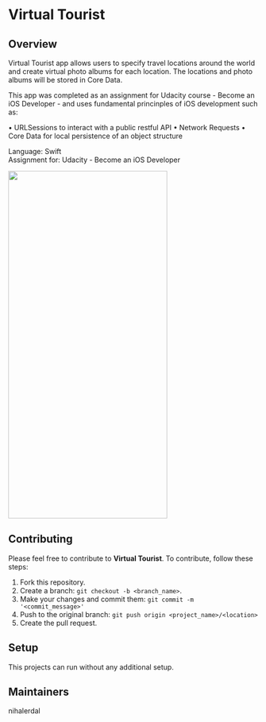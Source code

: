 # Virtual Tourist

## Overview
Virtual Tourist app allows users to specify travel locations around the world and create virtual photo albums for each location. The locations and photo albums will be stored in Core Data.

This app was completed as an assignment for Udacity course - Become an iOS Developer - and uses fundamental princinples of iOS development such as:
 
• URLSessions to interact with a public restful API
• Network Requests
• Core Data for local persistence of an object structure

Language: Swift  
Assignment for: Udacity - Become an iOS Developer

<img src="https://user-images.githubusercontent.com/61894386/174412340-37bc9459-2430-47c4-8d8d-c75fcd65de78.gif" width="320" height="700">


## Contributing
Please feel free to contribute to **Virtual Tourist**. 
To contribute, follow these steps:

1. Fork this repository.
2. Create a branch: `git checkout -b <branch_name>`.
3. Make your changes and commit them: `git commit -m '<commit_message>'`
4. Push to the original branch: `git push origin <project_name>/<location>`
5. Create the pull request.

## Setup
This projects can run without any additional setup. 

## Maintainers
nihalerdal
